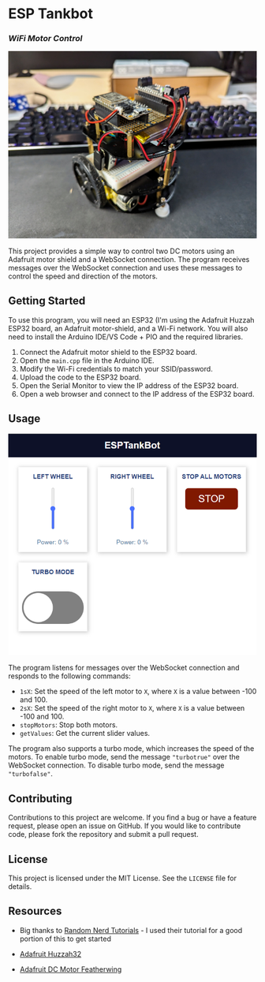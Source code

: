 # ESP Tankbot
### *WiFi Motor Control*

![ESP32 TankBot](./images/esp32tankbot_threequarter.jpg)

This project provides a simple way to control two DC motors using an Adafruit motor shield and a WebSocket connection. The program receives messages over the WebSocket connection and uses these messages to control the speed and direction of the motors.

## Getting Started

To use this program, you will need an ESP32 (I'm using the Adafruit Huzzah ESP32 board, an Adafruit motor-shield, and a Wi-Fi network. You will also need to install the Arduino IDE/VS Code + PIO and the required libraries.

1. Connect the Adafruit motor shield to the ESP32 board.
2. Open the `main.cpp` file in the Arduino IDE.
3. Modify the Wi-Fi credentials to match your SSID/password.
4. Upload the code to the ESP32 board.
5. Open the Serial Monitor to view the IP address of the ESP32 board.
6. Open a web browser and connect to the IP address of the ESP32 board.

## Usage

![WebUI Control](./images/webui-v1.png)

The program listens for messages over the WebSocket connection and responds to the following commands:

- `1sX`: Set the speed of the left motor to `X`, where `X` is a value between -100 and 100.
- `2sX`: Set the speed of the right motor to `X`, where `X` is a value between -100 and 100.
- `stopMotors`: Stop both motors.
- `getValues`: Get the current slider values.

The program also supports a turbo mode, which increases the speed of the motors. To enable turbo mode, send the message `"turbotrue"` over the WebSocket connection. To disable turbo mode, send the message `"turbofalse"`.

## Contributing

Contributions to this project are welcome. If you find a bug or have a feature request, please open an issue on GitHub. If you would like to contribute code, please fork the repository and submit a pull request.

## License

This project is licensed under the MIT License. See the `LICENSE` file for details.

## Resources

* Big thanks to [Random Nerd Tutorials](https://randomnerdtutorials.com/esp32-web-server-websocket-sliders/) - I used their tutorial for a good portion of this to get started
  
* [Adafruit Huzzah32](https://learn.adafruit.com/adafruit-huzzah32-esp32-feather/overview)

* [Adafruit DC Motor Featherwing](https://learn.adafruit.com/adafruit-stepper-dc-motor-featherwing)
